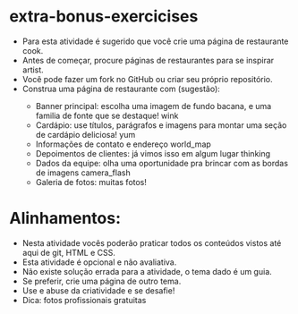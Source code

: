 # extra-bonus-exercicises

<ul> 
<li>Para esta atividade é sugerido que você crie uma página de restaurante cook.</li>
<li>Antes de começar, procure páginas de restaurantes para se inspirar artist.</li>
<li>Você pode fazer um fork no GitHub ou criar seu próprio repositório.</li>
<li>Construa uma página de restaurante com (sugestão):</li>

<ul> 
    <li>Banner principal: escolha uma imagem de fundo bacana, e uma familia de fonte que se destaque! wink</li>
    <li>Cardápio: use títulos, parágrafos e imagens para montar uma seção de cardápio deliciosa! yum</li>
    <li>Informações de contato e endereço world_map</li>
    <li>Depoimentos de clientes: já vimos isso em algum lugar thinking</li>
    <li>Dados da equipe: olha uma oportunidade pra brincar com as bordas de imagens camera_flash</li>
    <li>Galeria de fotos: muitas fotos!</li>
</ul>
</ul>


# Alinhamentos:
<ul> 
<li>Nesta atividade vocês poderão praticar todos os conteúdos vistos até aqui de git, HTML e CSS.</li>
<li>Esta atividade é opcional e não avaliativa.</li>
<li>Não existe solução errada para a atividade, o tema dado é um guia.</li>
<li>Se preferir, crie uma página de outro tema.</li>
<li>Use e abuse da criatividade e se desafie!</li>
<li>Dica: fotos profissionais gratuitas</li>
</ul>